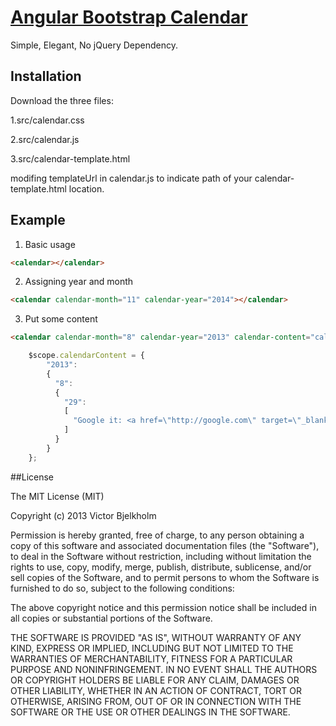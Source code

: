 ## 

# [Angular Bootstrap Calendar](http://mofas.github.io/angular-bootstrap-calendar/examples/index.html) 


Simple, Elegant, No jQuery Dependency.




## Installation

Download the three files:

1.src/calendar.css

2.src/calendar.js

3.src/calendar-template.html



modifing templateUrl in calendar.js to indicate path of your calendar-template.html location.


 
## Example

1. Basic usage
``` html
<calendar></calendar>
```


2. Assigning year and month
``` html
<calendar calendar-month="11" calendar-year="2014"></calendar>  
```

3. Put some content
``` html
<calendar calendar-month="8" calendar-year="2013" calendar-content="calendarContent" ></calendar>
```

``` javascript
	$scope.calendarContent = {
        "2013":
        {
          "8":
          {
            "29":
            [
              "Google it: <a href=\"http://google.com\" target=\"_blank\">Open Tab</a>"
            ]
          }
        }
	};    
```

##License

  The MIT License (MIT)

  Copyright (c) 2013 Victor Bjelkholm

  Permission is hereby granted, free of charge, to any person obtaining a copy
  of this software and associated documentation files (the "Software"), to deal
  in the Software without restriction, including without limitation the rights
  to use, copy, modify, merge, publish, distribute, sublicense, and/or sell
  copies of the Software, and to permit persons to whom the Software is
  furnished to do so, subject to the following conditions:

  The above copyright notice and this permission notice shall be included in
  all copies or substantial portions of the Software.

  THE SOFTWARE IS PROVIDED "AS IS", WITHOUT WARRANTY OF ANY KIND, EXPRESS OR
  IMPLIED, INCLUDING BUT NOT LIMITED TO THE WARRANTIES OF MERCHANTABILITY,
  FITNESS FOR A PARTICULAR PURPOSE AND NONINFRINGEMENT. IN NO EVENT SHALL THE
  AUTHORS OR COPYRIGHT HOLDERS BE LIABLE FOR ANY CLAIM, DAMAGES OR OTHER
  LIABILITY, WHETHER IN AN ACTION OF CONTRACT, TORT OR OTHERWISE, ARISING FROM,
  OUT OF OR IN CONNECTION WITH THE SOFTWARE OR THE USE OR OTHER DEALINGS IN
  THE SOFTWARE.

